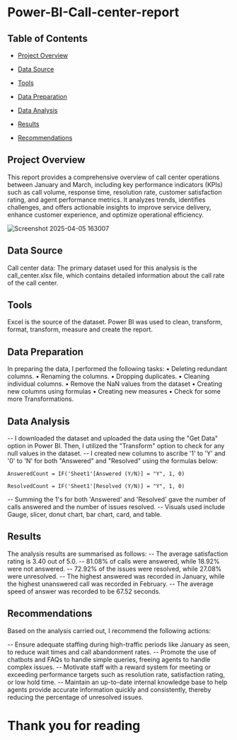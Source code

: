 # Power-BI-Call-center-report

## Table of Contents

- [Project Overview](#project-overview)

- [Data Source](#data-source)

- [Tools](#tools)

- [Data Preparation](#data-preparation)

- [Data Analysis](#data-analysis)

- [Results](#results)

- [Recommendations](#recommendations)



## Project Overview

This report provides a comprehensive overview of call center operations between January and March, including key performance indicators (KPIs) such as call volume, response time, resolution rate, customer satisfaction rating, and agent performance metrics. It analyzes trends, identifies challenges, and offers actionable insights to improve service delivery, enhance customer experience, and optimize operational efficiency.

![Screenshot 2025-04-05 163007](https://github.com/user-attachments/assets/09caabac-5b9b-48d0-9f45-b36251e2db96)

## Data Source

Call center data: The primary dataset used for this analysis is the call_center.xlsx file, which contains detailed information about the call rate of the call center.

## Tools
Excel is the source of the dataset. Power BI was used to clean, transform, format, transform, measure and create the report.

## Data Preparation

In preparing the data, I performed the following tasks: • Deleting redundant columns. • Renaming the columns. • Dropping duplicates. • Cleaning individual columns. • Remove the NaN values from the dataset • Creating new columns using formulas • Creating new measures • Check for some more Transformations. 

## Data Analysis

-- I downloaded the dataset and uploaded the data using the "Get Data" option in Power BI. Then, I utilized the "Transform" option to check for any null values in the dataset.
-- I created new columns to ascribe '1' to 'Y' and '0' to 'N' for both "Answered" and "Resolved" using the formulas below:

~~~Power bi
AnsweredCount = IF('Sheet1'[Answered (Y/N)] = "Y", 1, 0)
~~~
~~~
ResolvedCount = IF('Sheet1'[Resolved (Y/N)] = "Y", 1, 0)
~~~

-- Summing the 1's for both 'Answered' and 'Resolved' gave the number of calls answered and the number of issues resolved.
-- Visuals used include Gauge, slicer, donut chart, bar chart, card, and table.

## Results

The analysis results are summarised as follows:
-- The average satisfaction rating is 3.40 out of 5.0.
-- 81.08% of calls were answered, while 18.92% were not answered.
-- 72.92% of the issues were resolved, while 27.08% were unresolved.
-- The highest answered was recorded in January, while the highest unanswered call was recorded in February.
-- The average speed of answer was recorded to be 67.52 seconds.

## Recommendations

Based on the analysis carried out, I recommend the following actions:

-- Ensure adequate staffing during high-traffic periods like January as seen, to reduce wait times and call abandonment rates.
-- Promote the use of chatbots and FAQs to handle simple queries, freeing agents to handle complex issues.
-- Motivate staff with a reward system for meeting or exceeding performance targets such as resolution rate, satisfaction rating, or low hold time.
-- Maintain an up-to-date internal knowledge base to help agents provide accurate information quickly and consistently, thereby reducing the percentage of unresolved issues.

# Thank you for reading

